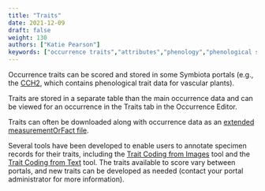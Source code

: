 ```yaml
---
title: "Traits"
date: 2021-12-09
draft: false
weight: 130
authors: ["Katie Pearson"]
keywords: ["occurrence traits","attributes","phenology","phenological scoring"]
---
```


Occurrence traits can be scored and stored in some Symbiota portals (e.g., the [CCH2](https://cch2.org/portal/), which contains phenological trait data for vascular plants).

Traits are stored in a separate table than the main occurrence data and can be viewed for an occurrence in the Traits tab in the Occurrence Editor. 

Traits can often be downloaded along with occurrence data as an [extended measurementOrFact file](https://tools.gbif.org/dwca-validator/extension.do?id=http://rs.iobis.org/obis/terms/ExtendedMeasurementOrFact).

Several tools have been developed to enable users to annotate specimen records for their traits, including the [Trait Coding from Images](/Editor_Guide/Traits/trait_scoring_images) tool and the [Trait Coding from Text](/Editor_Guide/Traits/trait_scoring_text) tool. The traits available to score vary between portals, and new traits can be developed as needed (contact your portal administrator for more information).